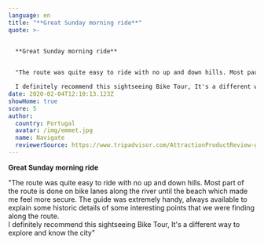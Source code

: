 ```yaml
---
language: en
title: "**Great Sunday morning ride**"
quote: >-
  

  **Great Sunday morning ride**


  "The route was quite easy to ride with no up and down hills. Most part of the route is done on bike lanes along the river until the beach which made me feel more secure. The guide was extremely handy, always available to explain some historic details of some interesting points that we were finding along the route.\

  I definitely recommend this sightseeing Bike Tour, It's a different way to explore and know the city"
date: 2020-02-04T12:10:13.123Z
showHome: true
score: 5
author:
  country: Portugal
  avatar: /img/emmet.jpg
  name: Navigate
  reviewerSource: https://www.tripadvisor.com/AttractionProductReview-g189180-d11455755-Porto_Downtown_and_Sightseeing_Bike_Tour-Porto_Porto_District_Northern_Portugal.html
---
```



**Great Sunday morning ride**

"The route was quite easy to ride with no up and down hills. Most part of the route is done on bike lanes along the river until the beach which made me feel more secure. The guide was extremely handy, always available to explain some historic details of some interesting points that we were finding along the route.\
I definitely recommend this sightseeing Bike Tour, It's a different way to explore and know the city"